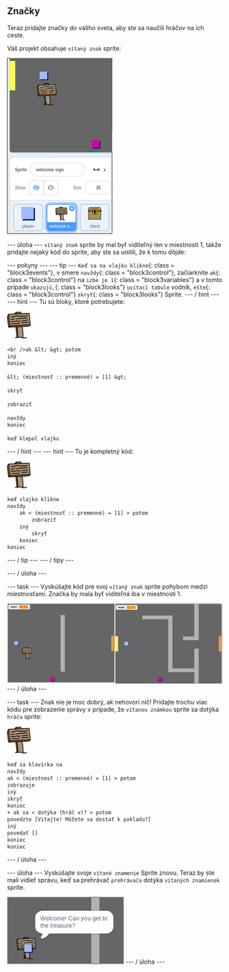 ## Značky

Teraz pridajte značky do vášho sveta, aby ste sa naučili hráčov na ich ceste.

Váš projekt obsahuje `vítaný znak` sprite:

![snímka obrazovky](images/world-sign.png)

\--- úloha \--- `vítaný znak` sprite by mal byť viditeľný len v miestnosti 1, takže pridajte nejaký kód do sprite, aby ste sa uistili, že k tomu dôjde:

\--- pokyny \--- \--- tip \--- `Keď sa na vlajku klikne`{: class = "block3events"}, v smere `navždy`{: class = "block3control"}, začiarknite `ak`{: class = "block3control"} na `izbe je 1`{: class = "block3variables"} a v tomto prípade `ukazujú,`{: class = "block3looks"} `uvítací tabule` vodník, `ešte`{: class = "block3control"} `skryť`{: class = "block3looks"} Sprite. \--- / hint \--- \--- hint \--- Tu sú bloky, ktoré potrebujete:

![znamenie](images/sign.png)

```blocks3
<br />ak &lt; &gt; potom
iný
koniec

&lt; (miestnosť :: premenné) = [1] &gt;

skryť

zobraziť

navždy
koniec

keď klepol vlajku

```

\--- / hint \--- \--- hint \--- Tu je kompletný kód:

![znamenie](images/sign.png)

```blocks3
keď vlajka klikne
navždy
    ak < (miestnosť :: premenné) = [1] > potom
        zobraziť
    iný
        skryť
    koniec
koniec
```

\--- / tip \--- \--- / tipy \---

\--- / úloha \---

\--- task \--- Vyskúšajte kód pre svoj `vítaný znak` sprite pohybom medzi miestnosťami. Značka by mala byť viditeľná iba v miestnosti 1.

![snímka obrazovky](images/world-sign-test.png) \--- / úloha \---

\--- task \--- Znak nie je moc dobrý, ak nehovorí nič! Pridajte trochu viac kódu pre zobrazenie správy v prípade, že `vítanou známkou` sprite sa dotýka `hráča` sprite:

![znamenie](images/sign.png)

```blocks3
keď sa klavírka na
navždy
ak < (miestnosť :: premenné) = [1] > potom
zobrazuje
iný
skryť
koniec
+ ak sa < dotýka (hráč v)? > potom
povedzte [Vitajte! Môžete sa dostať k pokladu?]
iný
povedať []
koniec
koniec
```

\--- / úloha \---

\--- úloha \--- Vyskúšajte svoje `vítané znamenie` Sprite znovu. Teraz by ste mali vidieť správu, keď sa prehrávač `prehrávača` dotýka `vítaných znamienok` sprite.

![snímka obrazovky](images/world-sign-test2.png) \--- / úloha \---